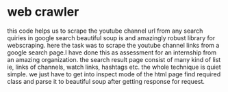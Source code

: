 # web crawler
this code helps us to scrape the youtube channel url from any search quiries in google search
beautiful soup is and amazingly robust library for webscraping. here the task was to scrape the youtube channel links from a google search page.I have done this as assessment for an internship from an amazing organization.
the search result page consist of many kind of list ie, links of channels, watch links, hashtags etc. the whole technique is quiet simple. we just have to get into inspect mode of the html page find required class and parse it to beautiful soup after getting response for request.
